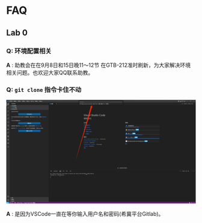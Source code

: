 # FAQ

## Lab 0

### Q: 环境配置相关

**A** : 助教会在在9月8日和15日晚11～12节 在GTB-212准时刷新，为大家解决环境相关问题。也欢迎大家QQ联系助教。

### Q: `git clone` 指令卡住不动

![alt text](clone_waiting.png)

**A** : 是因为VSCode一直在等你输入用户名和密码(希冀平台Gitlab)。
